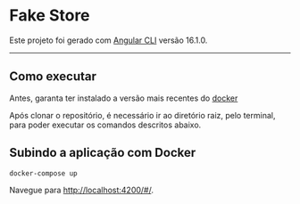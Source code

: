 # Fake Store

Este projeto foi gerado com [Angular CLI](https://github.com/angular/angular-cli) versão 16.1.0.

----
## Como executar

Antes, garanta ter instalado a versão mais recentes do [docker](https://docs.docker.com/desktop/install/windows-install)

Após clonar o repositório, é necessário ir ao diretório raiz, pelo terminal, para poder executar os comandos descritos abaixo.

## Subindo a aplicação com Docker

```
docker-compose up
```
 
Navegue para [http://localhost:4200/#/](http://localhost:4200/#/).

